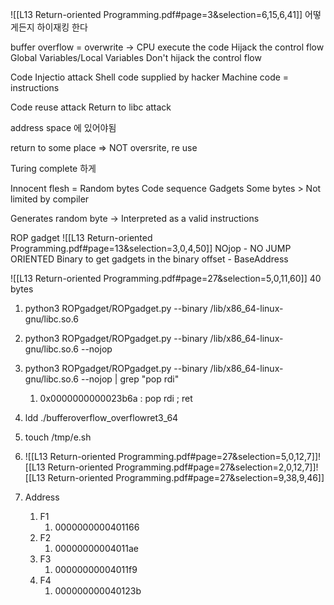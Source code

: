 ![[L13 Return-oriented Programming.pdf#page=3&selection=6,15,6,41]]
어떻게든지 하이재킹 한다

buffer overflow = overwrite -> CPU execute the code
Hijack the control flow
Global Variables/Local Variables
Don't hijack the control flow

Code Injectio attack
	Shell code supplied by hacker
	Machine code = instructions

Code reuse attack
Return to libc attack

address space 에 있어야됨

return to some place => NOT oversrite, re use

Turing complete 하게

Innocent flesh = Random bytes
Code sequence
	Gadgets
		Some bytes > Not limited by compiler

Generates random byte -> Interpreted as a valid instructions

ROP gadget
![[L13 Return-oriented Programming.pdf#page=13&selection=3,0,4,50]]
NOjop - NO JUMP ORIENTED
Binary to get gadgets in the binary
offset - BaseAddress

![[L13 Return-oriented Programming.pdf#page=27&selection=5,0,11,60]]
40 bytes


1. python3 ROPgadget/ROPgadget.py --binary /lib/x86_64-linux-gnu/libc.so.6
2. python3 ROPgadget/ROPgadget.py --binary /lib/x86_64-linux-gnu/libc.so.6 --nojop
3. python3 ROPgadget/ROPgadget.py --binary /lib/x86_64-linux-gnu/libc.so.6 --nojop | grep "pop rdi"
	1. 0x0000000000023b6a : pop rdi ; ret
4. ldd ./bufferoverflow_overflowret3_64
5. touch /tmp/e.sh
6. ![[L13 Return-oriented Programming.pdf#page=27&selection=5,0,12,7]]![[L13 Return-oriented Programming.pdf#page=27&selection=2,0,12,7]]![[L13 Return-oriented Programming.pdf#page=27&selection=9,38,9,46]]

1. Address
	1. F1
		1. 0000000000401166
	2. F2
		1. 00000000004011ae
	3. F3
		1. 00000000004011f9
	4. F4
		1. 000000000040123b

```

```